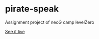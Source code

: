 # pirate-speak
 Assignment project of neoG camp levelZero

 [See it live](https://piratespeaktranslate.netlify.app)
